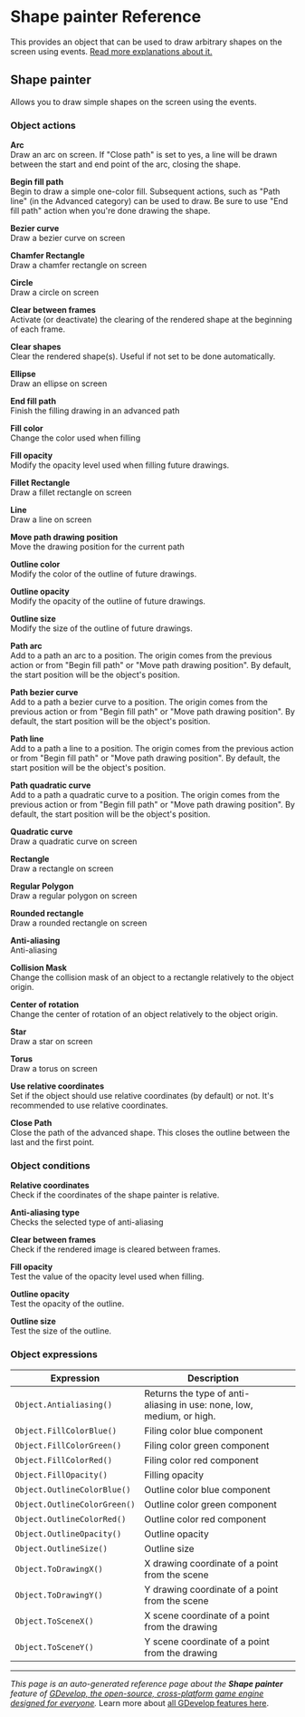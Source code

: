 # Shape painter Reference

This provides an object that can be used to draw arbitrary shapes on the screen using events. [Read more explanations about it.](/gdevelop5/objects/shape_painter)



## Shape painter 

Allows you to draw simple shapes on the screen using the events. 

### Object actions

**Arc**  
Draw an arc on screen. If "Close path" is set to yes, a line will be drawn between the start and end point of the arc, closing the shape.

**Begin fill path**  
Begin to draw a simple one-color fill. Subsequent actions, such as "Path line" (in the Advanced category) can be used to draw. Be sure to use "End fill path" action when you're done drawing the shape.

**Bezier curve**  
Draw a bezier curve on screen

**Chamfer Rectangle**  
Draw a chamfer rectangle on screen

**Circle**  
Draw a circle on screen

**Clear between frames**  
Activate (or deactivate) the clearing of the rendered shape at the beginning of each frame.

**Clear shapes**  
Clear the rendered shape(s). Useful if not set to be done automatically.

**Ellipse**  
Draw an ellipse on screen

**End fill path**  
Finish the filling drawing in an advanced path

**Fill color**  
Change the color used when filling

**Fill opacity**  
Modify the opacity level used when filling future drawings.

**Fillet Rectangle**  
Draw a fillet rectangle on screen

**Line**  
Draw a line on screen

**Move path drawing position**  
Move the drawing position for the current path

**Outline color**  
Modify the color of the outline of future drawings.

**Outline opacity**  
Modify the opacity of the outline of future drawings.

**Outline size**  
Modify the size of the outline of future drawings.

**Path arc**  
Add to a path an arc to a position. The origin comes from the previous action or from "Begin fill path" or "Move path drawing position". By default, the start position will be the object's position.

**Path bezier curve**  
Add to a path a bezier curve to a position. The origin comes from the previous action or from "Begin fill path" or "Move path drawing position". By default, the start position will be the object's position.

**Path line**  
Add to a path a line to a position. The origin comes from the previous action or from "Begin fill path" or "Move path drawing position". By default, the start position will be the object's position.

**Path quadratic curve**  
Add to a path a quadratic curve to a position. The origin comes from the previous action or from "Begin fill path" or "Move path drawing position". By default, the start position will be the object's position.

**Quadratic curve**  
Draw a quadratic curve on screen

**Rectangle**  
Draw a rectangle on screen

**Regular Polygon**  
Draw a regular polygon on screen

**Rounded rectangle**  
Draw a rounded rectangle on screen

**Anti-aliasing**  
Anti-aliasing

**Collision Mask**  
Change the collision mask of an object to a rectangle relatively to the object origin.

**Center of rotation**  
Change the center of rotation of an object relatively to the object origin.

**Star**  
Draw a star on screen

**Torus**  
Draw a torus on screen

**Use relative coordinates**  
Set if the object should use relative coordinates (by default) or not. It's recommended to use relative coordinates.

**Close Path**  
Close the path of the advanced shape. This closes the outline between the last and the first point.

### Object conditions

**Relative coordinates**  
Check if the coordinates of the shape painter is relative.

**Anti-aliasing type**  
Checks the selected type of anti-aliasing

**Clear between frames**  
Check if the rendered image is cleared between frames.

**Fill opacity**  
Test the value of the opacity level used when filling.

**Outline opacity**  
Test the opacity of the outline.

**Outline size**  
Test the size of the outline.

### Object expressions

| Expression | Description |  |
|-----|-----|-----|
| `Object.Antialiasing()` | Returns the type of anti-aliasing in use: none, low, medium, or high. ||
| `Object.FillColorBlue()` | Filing color blue component ||
| `Object.FillColorGreen()` | Filing color green component ||
| `Object.FillColorRed()` | Filing color red component ||
| `Object.FillOpacity()` | Filling opacity ||
| `Object.OutlineColorBlue()` | Outline color blue component ||
| `Object.OutlineColorGreen()` | Outline color green component ||
| `Object.OutlineColorRed()` | Outline color red component ||
| `Object.OutlineOpacity()` | Outline opacity ||
| `Object.OutlineSize()` | Outline size ||
| `Object.ToDrawingX()` | X drawing coordinate of a point from the scene ||
| `Object.ToDrawingY()` | Y drawing coordinate of a point from the scene ||
| `Object.ToSceneX()` | X scene coordinate of a point from the drawing ||
| `Object.ToSceneY()` | Y scene coordinate of a point from the drawing ||

---
*This page is an auto-generated reference page about the **Shape painter** feature of [GDevelop, the open-source, cross-platform game engine designed for everyone](https://gdevelop.io/).* Learn more about [all GDevelop features here](/gdevelop5/all-features).